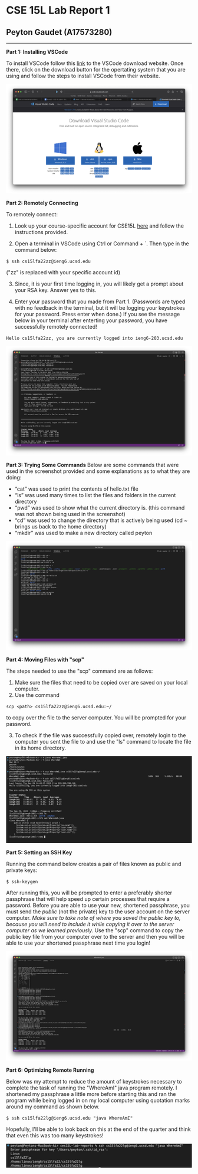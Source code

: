 # CSE 15L Lab Report 1
## Peyton Gaudet (A17573280)

---
**Part 1: Installing VSCode** 

To install VSCode follow this [link](https://code.visualstudio.com/Download) to the VSCode download website. 
Once there, click on the download button for the opertating system that you are using and follow the steps to install VSCode from their website.

![Image](LR1(1).png)



**Part 2: Remotely Connecting**

To remotely connect:
1. Look up your course-specific account for CSE15L [here](https://code.visualstudio.com/Download) and follow the instructions provided.

2. Open a terminal in VSCode using Ctrl or Command + `. Then type in the command below: 
```
$ ssh cs15lfa22zz@ieng6.ucsd.edu
```
("zz" is replaced with your specific account id)

3. Since, it is your first time logging in, you will likely get a prompt about your RSA key. Answer yes to this.

4. Enter your password that you made from Part 1. (Passwords are typed with no feedback in the terminal, but it will be logging your keystrokes for your password. Press enter when done.) 
If you see the message below in your terminal after enterting your password, you have successfully remotely connected!

```
Hello cs15lfa22zz, you are currently logged into ieng6-203.ucsd.edu
```

![Image](LR1(2).png)

**Part 3: Trying Some Commands**
Below are some commands that were used in the screenshot provided and some explanations as to what they are doing:

* “cat” was used to print the contents of hello.txt file
* “ls” was used many times to list the files and folders in the current directory 
* “pwd” was used to show what the current directory is. (this command was not shown being used in the screenshot)
* “cd” was used to change the directory that is actively being used (cd ~ brings us back to the home directory)
* “mkdir” was used to make a new directory called peyton

![Image](LR1(3).png)

**Part 4: Moving Files with "scp"**

The steps needed to use the "scp" command are as follows:

1. Make sure the files that need to be copied over are saved on your local computer.
2. Use the command
```
scp <path> cs15lfa22zz@ieng6.ucsd.edu:~/
```
to copy over the file to the server computer. You will be prompted for your password.

3. To check if the file was successfully copied over, remotely login to the computer you sent the file to and use the "ls" command to locate the file in its home directory. 

![Image](LR1(4).png)

**Part 5: Setting an SSH Key**

Running the command below creates a pair of files known as public and private keys:
```
$ ssh-keygen
```
After running this, you will be prompted to enter a preferably shorter passphrase that will help speed up certain processes that require a password. Before you are able to use your new, shortened passphrase, you must send the *public* (not the private) key to the user account on the server computer. *Make sure to take note of where you saved the public key to, because you will need to include it while copying it over to the server computer as we learned previously.* Use the "scp" command to copy the public key file from your computer over to the server and then you will be able to use your shortened passphrase next time you login! 

![Image](LR1(5).png)

**Part 6: Optimizing Remote Running**

Below was my attempt to reduce the amount of keystrokes necessary to complete the task of running the "WhereAmI" java program remotely. I shortened my passphrase a little more before starting this and ran the program while being logged in on my local computer using quotation marks around my command as shown below. 
```
$ ssh cs15lfa22lg@ieng6.ucsd.edu "java WhereAmI"
```
Hopefully, I'll be able to look back on this at the end of the quarter and think that even this was too many keystrokes!

![Image](LR1(6).png)